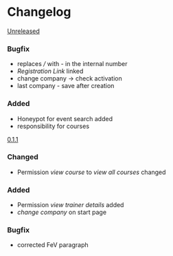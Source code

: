 # Changelog

[Unreleased]
### Bugfix
- replaces */* with *-* in the internal number
- *Registration Link* linked
- change company -> check activation
- last company - save after creation

### Added
- Honeypot for event search added
- responsibility for courses

[0.1.1]
### Changed
- Permission *view course* to *view all courses* changed

### Added
- Permission *view trainer details* added
- *change company* on start page

### Bugfix
- corrected FeV paragraph

[Unreleased]: https://github.com/prevplan/ausbilder.org/compare/v0.1.1...master
[0.1.1]: https://github.com/prevplan/ausbilder.org/compare/v0.1...v0.1.1